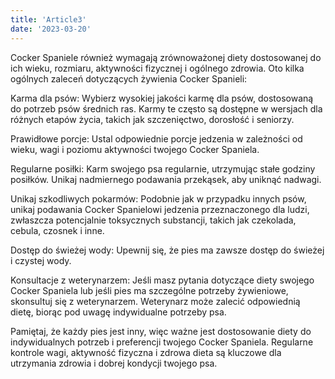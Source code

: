 ```yaml
---
title: 'Article3'
date: '2023-03-20'
---
```


Cocker Spaniele również wymagają zrównoważonej diety dostosowanej do ich wieku, rozmiaru, aktywności fizycznej i ogólnego zdrowia. Oto kilka ogólnych zaleceń dotyczących żywienia Cocker Spanieli:

Karma dla psów: Wybierz wysokiej jakości karmę dla psów, dostosowaną do potrzeb psów średnich ras. Karmy te często są dostępne w wersjach dla różnych etapów życia, takich jak szczenięctwo, dorosłość i seniorzy.

Prawidłowe porcje: Ustal odpowiednie porcje jedzenia w zależności od wieku, wagi i poziomu aktywności twojego Cocker Spaniela.

Regularne posiłki: Karm swojego psa regularnie, utrzymując stałe godziny posiłków. Unikaj nadmiernego podawania przekąsek, aby uniknąć nadwagi.

Unikaj szkodliwych pokarmów: Podobnie jak w przypadku innych psów, unikaj podawania Cocker Spanielowi jedzenia przeznaczonego dla ludzi, zwłaszcza potencjalnie toksycznych substancji, takich jak czekolada, cebula, czosnek i inne.

Dostęp do świeżej wody: Upewnij się, że pies ma zawsze dostęp do świeżej i czystej wody.

Konsultacje z weterynarzem: Jeśli masz pytania dotyczące diety swojego Cocker Spaniela lub jeśli pies ma szczególne potrzeby żywieniowe, skonsultuj się z weterynarzem. Weterynarz może zalecić odpowiednią dietę, biorąc pod uwagę indywidualne potrzeby psa.

Pamiętaj, że każdy pies jest inny, więc ważne jest dostosowanie diety do indywidualnych potrzeb i preferencji twojego Cocker Spaniela. Regularne kontrole wagi, aktywność fizyczna i zdrowa dieta są kluczowe dla utrzymania zdrowia i dobrej kondycji twojego psa.

